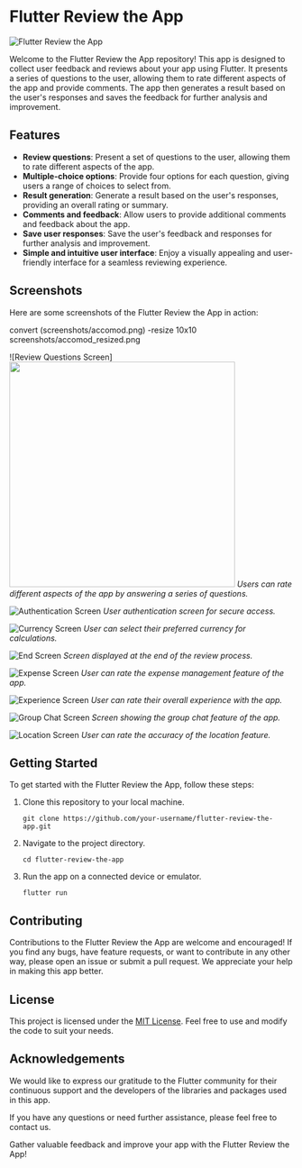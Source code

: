 # Flutter Review the App

![Flutter Review the App](screenshots/app_screenshot.png)

Welcome to the Flutter Review the App repository! This app is designed to collect user feedback and reviews about your app using Flutter. It presents a series of questions to the user, allowing them to rate different aspects of the app and provide comments. The app then generates a result based on the user's responses and saves the feedback for further analysis and improvement.

## Features

- **Review questions**: Present a set of questions to the user, allowing them to rate different aspects of the app.
- **Multiple-choice options**: Provide four options for each question, giving users a range of choices to select from.
- **Result generation**: Generate a result based on the user's responses, providing an overall rating or summary.
- **Comments and feedback**: Allow users to provide additional comments and feedback about the app.
- **Save user responses**: Save the user's feedback and responses for further analysis and improvement.
- **Simple and intuitive user interface**: Enjoy a visually appealing and user-friendly interface for a seamless reviewing experience.

## Screenshots



Here are some screenshots of the Flutter Review the App in action:

convert (screenshots/accomod.png) -resize 10x10 screenshots/accomod_resized.png

![Review Questions Screen]<img src="screenshots/accomod.png" width="400">
_Users can rate different aspects of the app by answering a series of questions._

![Authentication Screen](screenshots/authentication.png)
_User authentication screen for secure access._

![Currency Screen](screenshots/currency.png)
_User can select their preferred currency for calculations._

![End Screen](screenshots/end.png)
_Screen displayed at the end of the review process._

![Expense Screen](screenshots/expense.png)
_User can rate the expense management feature of the app._

![Experience Screen](screenshots/experience.png)
_User can rate their overall experience with the app._

![Group Chat Screen](screenshots/grpChat.png)
_Screen showing the group chat feature of the app._

![Location Screen](screenshots/location.png)
_User can rate the accuracy of the location feature._

<!-- ![Offline Mode Screen]( -->

## Getting Started

To get started with the Flutter Review the App, follow these steps:

1. Clone this repository to your local machine.
   ```shell
   git clone https://github.com/your-username/flutter-review-the-app.git
   ```

2. Navigate to the project directory.
   ```shell
   cd flutter-review-the-app
   ```

3. Run the app on a connected device or emulator.
   ```shell
   flutter run
   ```

## Contributing

Contributions to the Flutter Review the App are welcome and encouraged! If you find any bugs, have feature requests, or want to contribute in any other way, please open an issue or submit a pull request. We appreciate your help in making this app better.

## License

This project is licensed under the [MIT License](LICENSE). Feel free to use and modify the code to suit your needs.

## Acknowledgements

We would like to express our gratitude to the Flutter community for their continuous support and the developers of the libraries and packages used in this app.

If you have any questions or need further assistance, please feel free to contact us.

Gather valuable feedback and improve your app with the Flutter Review the App!
